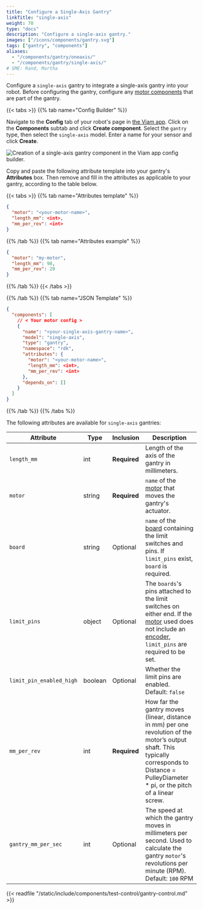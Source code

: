 ```yaml
---
title: "Configure a Single-Axis Gantry"
linkTitle: "single-axis"
weight: 70
type: "docs"
description: "Configure a single-axis gantry."
images: ["/icons/components/gantry.svg"]
tags: ["gantry", "components"]
aliases:
  - "/components/gantry/oneaxis/"
  - "/components/gantry/single-axis/"
# SME: Rand, Martha
---
```


Configure a `single-axis` gantry to integrate a single-axis gantry into your robot.
Before configuring the gantry, configure any [motor components](/build/configure/components/motor/) that are part of the gantry.

{{< tabs >}}
{{% tab name="Config Builder" %}}

Navigate to the **Config** tab of your robot's page in [the Viam app](https://app.viam.com).
Click on the **Components** subtab and click **Create component**.
Select the `gantry` type, then select the `single-axis` model.
Enter a name for your sensor and click **Create**.

![Creation of a single-axis gantry component in the Viam app config builder.](/build/configure/components/gantry/single-axis-ui-config.png)

Copy and paste the following attribute template into your gantry's **Attributes** box.
Then remove and fill in the attributes as applicable to your gantry, according to the table below.

{{< tabs >}}
{{% tab name="Attributes template" %}}

```json {class="line-numbers linkable-line-numbers"}
{
  "motor": "<your-motor-name>",
  "length_mm": <int>,
  "mm_per_rev": <int>
}
```

{{% /tab %}}
{{% tab name="Attributes example" %}}

```json {class="line-numbers linkable-line-numbers"}
{
  "motor": "my-motor",
  "length_mm": 98,
  "mm_per_rev": 20
}
```

{{% /tab %}}
{{< /tabs >}}

{{% /tab %}}
{{% tab name="JSON Template" %}}

```json {class="line-numbers linkable-line-numbers"}
{
  "components": [
    // < Your motor config >
    {
      "name": "<your-single-axis-gantry-name>",
      "model": "single-axis",
      "type": "gantry",
      "namespace": "rdk",
      "attributes": {
        "motor": "<your-motor-name>",
        "length_mm": <int>,
        "mm_per_rev": <int>
      },
      "depends_on": []
    }
  ]
}
```

{{% /tab %}}
{{% /tabs %}}

The following attributes are available for `single-axis` gantries:

<!-- prettier-ignore -->
| Attribute | Type | Inclusion | Description |
| --------- | ---- | --------- | ----------  |
| `length_mm` | int | **Required** | Length of the axis of the gantry in millimeters. |
| `motor` | string | **Required** | `name` of the [motor](/build/configure/components/motor/) that moves the gantry's actuator. |
| `board`  |  string | Optional | `name` of the [board](/build/configure/components/board/) containing the limit switches and pins. If `limit_pins` exist, `board` is required. |
| `limit_pins`  | object | Optional | The `boards`'s pins attached to the limit switches on either end. If the [motor](/build/configure/components/motor/) used does not include an [encoder](/build/configure/components/motor/gpio/encoded-motor/), `limit_pins` are required to be set. |
| `limit_pin_enabled_high` | boolean | Optional | Whether the limit pins are enabled. <br> Default: `false` |
| `mm_per_rev` | int | **Required** | How far the gantry moves (linear, distance in mm) per one revolution of the motor’s output shaft. This typically corresponds to Distance = PulleyDiameter * pi, or the pitch of a linear screw. |
| `gantry_mm_per_sec` | int | Optional | The speed at which the gantry moves in millimeters per second. Used to calculate the gantry `motor`'s revolutions per minute (RPM). <br> Default: `100` RPM |

{{< readfile "/static/include/components/test-control/gantry-control.md" >}}
